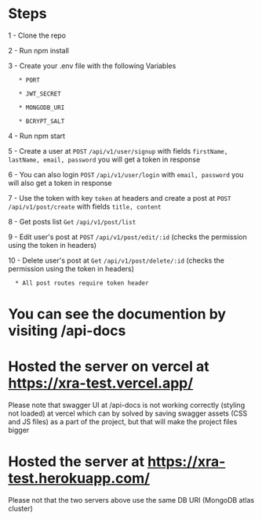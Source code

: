# Steps

   1 - Clone the repo

   2 - Run npm install

   3 - Create your .env file with the following Variables
   
       * PORT
       
       * JWT_SECRET
       
       * MONGODB_URI
       
       * BCRYPT_SALT

   4 - Run npm start
   
   5 - Create a user at `POST` `/api/v1/user/signup` with fields `firstName, lastName, email, password` you will get a token in response
   
   6 - You can also login `POST` `/api/v1/user/login` with `email, password` you will also get a token in response
   
   7 - Use the token with key `token` at headers and create a post at `POST` `/api/v1/post/create` with fields `title, content`
   
   8 - Get posts list `Get` `/api/v1/post/list`
   
   9 - Edit user's post at `POST` `/api/v1/post/edit/:id` (checks the permission using the token in headers)

   10 - Delete user's post at `Get` `/api/v1/post/delete/:id` (checks the permission using the token in headers)

      * All post routes require token header


# You can see the documention by visiting /api-docs
  
# Hosted the server on vercel at https://xra-test.vercel.app/
   Please note that swagger UI at /api-docs is not working correctly (styling not loaded) at vercel which can by solved by saving swagger assets (CSS and JS files) as a part of the project, but that will make the project files bigger

# Hosted the server at https://xra-test.herokuapp.com/
   Please not that the two servers above use the same DB URI (MongoDB atlas cluster)
